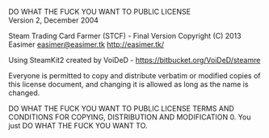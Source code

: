DO WHAT THE FUCK YOU WANT TO PUBLIC LICENSE                
Version 2, December 2004 

Steam Trading Card Farmer (STCF) - Final Version
Copyright (C) 2013 Easimer <easimer@easimer.tk> http://easimer.tk/

Using SteamKit2 created by VoiDeD - https://bitbucket.org/VoiDeD/steamre

Everyone is permitted to copy and distribute verbatim or modified 
copies of this license document, and changing it is allowed as long 
as the name is changed. 

DO WHAT THE FUCK YOU WANT TO PUBLIC LICENSE 
TERMS AND CONDITIONS FOR COPYING, DISTRIBUTION AND MODIFICATION 
0. You just DO WHAT THE FUCK YOU WANT TO.
